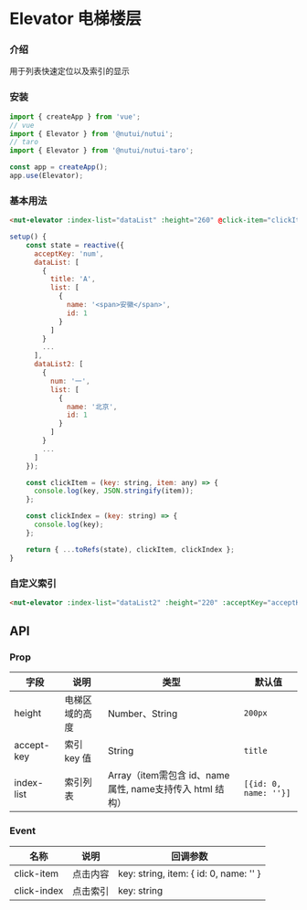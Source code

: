 # Elevator 电梯楼层

### 介绍

用于列表快速定位以及索引的显示

### 安装

``` javascript
import { createApp } from 'vue';
// vue
import { Elevator } from '@nutui/nutui';
// taro
import { Elevator } from '@nutui/nutui-taro';

const app = createApp();
app.use(Elevator);
```

### 基本用法

``` html
<nut-elevator :index-list="dataList" :height="260" @click-item="clickItem" @click-index="clickIndex"></nut-elevator>
```
``` javascript
setup() {
    const state = reactive({
      acceptKey: 'num',
      dataList: [
        {
          title: 'A',
          list: [
            {
              name: '<span>安徽</span>',
              id: 1
            }
          ]
        }
        ...
      ],
      dataList2: [
        {
          num: '一',
          list: [
            {
              name: '北京',
              id: 1
            }
          ]
        }
        ...
      ]
    });

    const clickItem = (key: string, item: any) => {
      console.log(key, JSON.stringify(item));
    };

    const clickIndex = (key: string) => {
      console.log(key);
    };

    return { ...toRefs(state), clickItem, clickIndex };
}
```

### 自定义索引

``` html
<nut-elevator :index-list="dataList2" :height="220" :acceptKey="acceptKey" @click-item="clickItem" @click-index="clickIndex"></nut-elevator>
```

## API

### Prop

| 字段                   | 说明                                                             | 类型    | 默认值 |
|------------------------|----------------------------------------------------------------|---------|------|
| height                 | 电梯区域的高度                                                    | Number、String  | `200px`
| accept-key             | 索引 key 值                                                      | String  | `title` |
| index-list             | 索引列表                                                         | Array（item需包含 id、name属性, name支持传入 html 结构）  | `[{id: 0, name: ''}]` |

### Event

| 名称  | 说明     | 回调参数    |
|-------|----------|-------------|
| click-item | 点击内容 | key: string, item: { id: 0, name: '' } |
| click-index | 点击索引 | key: string |


